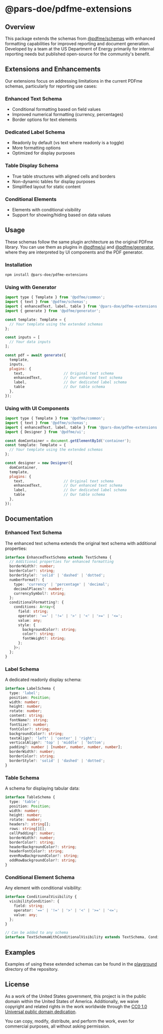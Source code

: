 # @pars-doe/pdfme-extensions

## Overview

This package extends the schemas from [@pdfme/schemas](https://www.npmjs.com/package/@pdfme/schemas) with enhanced formatting capabilities for improved reporting and document generation. Developed by a team at the US Department of Energy primarily for internal reporting needs but published open-source for the community's benefit.

## Extensions and Enhancements

Our extensions focus on addressing limitations in the current PDFme schemas, particularly for reporting use cases:

### Enhanced Text Schema
- Conditional formatting based on field values
- Improved numerical formatting (currency, percentages)
- Border options for text elements

### Dedicated Label Schema
- Readonly by default (vs text where readonly is a toggle)
- More formatting options
- Optimized for display purposes

### Table Display Schema
- True table structures with aligned cells and borders
- Non-dynamic tables for display purposes
- Simplified layout for static content

### Conditional Elements
- Elements with conditional visibility
- Support for showing/hiding based on data values

## Usage

These schemas follow the same plugin architecture as the original PDFme library. You can use them as plugins in [@pdfme/ui](https://www.npmjs.com/package/@pdfme/ui) and [@pdfme/generator](https://www.npmjs.com/package/@pdfme/generator), where they are interpreted by UI components and the PDF generator.

### Installation

```bash
npm install @pars-doe/pdfme-extensions
```

### Using with Generator

```javascript
import type { Template } from '@pdfme/common';
import { text } from '@pdfme/schemas';
import { enhancedText, label, table } from '@pars-doe/pdfme-extensions';
import { generate } from '@pdfme/generator';

const template: Template = {
  // Your template using the extended schemas
};

const inputs = [
  // Your data inputs
];

const pdf = await generate({
  template,
  inputs,
  plugins: {
    text,                  // Original text schema
    enhancedText,          // Our enhanced text schema
    label,                 // Our dedicated label schema
    table                  // Our table schema
  },
});
```

### Using with UI Components

```javascript
import type { Template } from '@pdfme/common';
import { text } from '@pdfme/schemas';
import { enhancedText, label, table } from '@pars-doe/pdfme-extensions';
import { Designer } from '@pdfme/ui';

const domContainer = document.getElementById('container');
const template: Template = {
  // Your template using the extended schemas
};

const designer = new Designer({
  domContainer,
  template,
  plugins: {
    text,                  // Original text schema
    enhancedText,          // Our enhanced text schema
    label,                 // Our dedicated label schema
    table                  // Our table schema
  },
});
```

## Documentation

### Enhanced Text Schema

The enhanced text schema extends the original text schema with additional properties:

```typescript
interface EnhancedTextSchema extends TextSchema {
  // Additional properties for enhanced formatting
  borderWidth?: number;
  borderColor?: string;
  borderStyle?: 'solid' | 'dashed' | 'dotted';
  numberFormat?: {
    type: 'currency' | 'percentage' | 'decimal';
    decimalPlaces?: number;
    currencySymbol?: string;
  };
  conditionalFormatting?: {
    conditions: Array<{
      field: string;
      operator: '==' | '!=' | '>' | '<' | '>=' | '<=';
      value: any;
      style: {
        backgroundColor?: string;
        color?: string;
        fontWeight?: string;
      };
    }>;
  };
}
```

### Label Schema

A dedicated readonly display schema:

```typescript
interface LabelSchema {
  type: 'label';
  position: Position;
  width: number;
  height: number;
  rotate: number;
  content: string;
  fontName?: string;
  fontSize?: number;
  fontColor?: string;
  backgroundColor?: string;
  textAlign?: 'left' | 'center' | 'right';
  verticalAlign?: 'top' | 'middle' | 'bottom';
  padding?: number | [number, number, number, number];
  borderWidth?: number;
  borderColor?: string;
  borderStyle?: 'solid' | 'dashed' | 'dotted';
}
```

### Table Schema

A schema for displaying tabular data:

```typescript
interface TableSchema {
  type: 'table';
  position: Position;
  width: number;
  height: number;
  rotate: number;
  headers?: string[];
  rows: string[][];
  cellPadding?: number;
  borderWidth?: number;
  borderColor?: string;
  headerBackgroundColor?: string;
  headerFontColor?: string;
  evenRowBackgroundColor?: string;
  oddRowBackgroundColor?: string;
}
```

### Conditional Element Schema

Any element with conditional visibility:

```typescript
interface ConditionalVisibility {
  visibilityCondition?: {
    field: string;
    operator: '==' | '!=' | '>' | '<' | '>=' | '<=';
    value: any;
  };
}

// Can be added to any schema
interface TextSchemaWithConditionalVisibility extends TextSchema, ConditionalVisibility {}
```

## Examples

Examples of using these extended schemas can be found in the [playground](https://github.com/PARS-DOE/pdfme-extensions/tree/main/playground) directory of the repository.

## License

As a work of the United States government, this project is in the public domain within the United States of America. Additionally, we waive copyright and related rights in the work worldwide through the [CC0 1.0 Universal public domain dedication](https://creativecommons.org/publicdomain/zero/1.0/).

You can copy, modify, distribute, and perform the work, even for commercial purposes, all without asking permission.